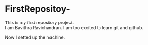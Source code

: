 # FirstRepositoy-
This is my first repository project.
<br>
I am Bavithra Ravichandran.
I am too excited to learn git and github.

Now I setted up the machine.
